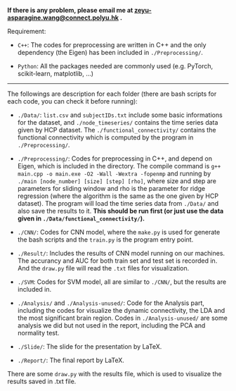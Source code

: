 **If there is any problem, please email me at zeyu-asparagine.wang@connect.polyu.hk .**

Requirement:

- ```C++```: The codes for preprocessing are written in C++ and the only dependency (the Eigen) has been included in ```./Preprocessing/```.

- ```Python```: All the packages needed are commonly used (e.g. PyTorch, scikit-learn, matplotlib, ...)

---

The followings are description for each folder (there are bash scripts for each code, you can check it before running):

- ```./Data/```: ```list.csv``` and ```subjectIDs.txt``` include some basic informations for the dataset, and ```./node_timeseries/``` contains the time series data given by HCP dataset. The ```./functional_connectivity/``` contains the functional connectivity which is computed by the program in ```./Preprocessing/```.

- ```./Preprocessing/```: Codes for preprocessing in C++, and depend on Eigen, which is included in the directory. The compile command is ```g++ main.cpp -o main.exe -O2 -Wall -Wextra -fopenmp``` and running by ```./main [node_number] [size] [step] [rho]```, where size and step are parameters for sliding window and rho is the parameter for ridge regression (where the algorithm is the same as the one given by HCP dataset). The program will load the time series data from ```./Data/``` and also save the results to it. **This should be run first (or just use the data given in ```./Data/functional_connectivity/```).**

- ```./CNN/```: Codes for CNN model, where the ```make.py``` is used for generate the bash scripts and the ```train.py``` is the program entry point.

- ```./Result/```: Includes the results of CNN model running on our machines. The accurancy and AUC for both train set and test set is recorded in. And the ```draw.py``` file will read the ```.txt``` files for visualization.

- ```./SVM```: Codes for SVM model, all are similar to ```./CNN/```, but the results are included in.

- ```./Analysis/``` and ```./Analysis-unused/```: Code for the Analysis part, including the codes for visualize the dynamic connectivity, the LDA and the most significant brain region. Codes in ```./Analysis-unused/``` are some analysis we did but not used in the report, including the PCA and normality test.

- ```./Slide/```: The slide for the presentation by LaTeX.

- ```./Report/```: The final report by LaTeX.

There are some ```draw.py``` with the results file, which is used to visualize the results saved in .txt file.